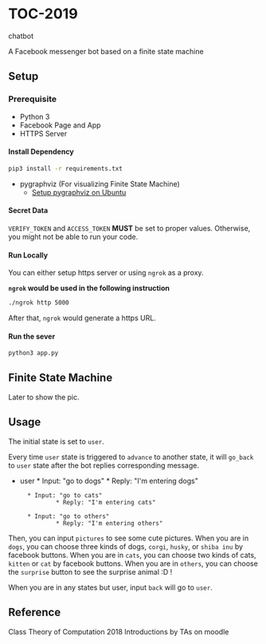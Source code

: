 # TOC-2019
chatbot

A Facebook messenger bot based on a finite state machine


## Setup

### Prerequisite
* Python 3
* Facebook Page and App
* HTTPS Server

#### Install Dependency
```sh
pip3 install -r requirements.txt
```

* pygraphviz (For visualizing Finite State Machine)
    * [Setup pygraphviz on Ubuntu](http://www.jianshu.com/p/a3da7ecc5303)

#### Secret Data

`VERIFY_TOKEN` and `ACCESS_TOKEN` **MUST** be set to proper values.
Otherwise, you might not be able to run your code.

#### Run Locally
You can either setup https server or using `ngrok` as a proxy.

**`ngrok` would be used in the following instruction**

```sh
./ngrok http 5000
```

After that, `ngrok` would generate a https URL.

#### Run the sever

```sh
python3 app.py
```

## Finite State Machine
Later to show the pic.

## Usage
The initial state is set to `user`.

Every time `user` state is triggered to `advance` to another state, it will `go_back` to `user` state after the bot replies corresponding message.

* user
        * Input: "go to dogs"
                * Reply: "I'm entering dogs"

        * Input: "go to cats"
                * Reply: "I'm entering cats"   

        * Input: "go to others"
                * Reply: "I'm entering others"

Then, you can input `pictures` to see some cute pictures.
When you are in `dogs`, you can choose three kinds of dogs, `corgi`, `husky`, or `shiba inu` by facebook buttons.
When you are in `cats`, you can choose two kinds of cats, `kitten` or `cat` by facebook buttons.
When you are in `others`, you can choose the `surprise` button to see the surprise animal :D !

When you are in any states but user, input `back` will go to `user`.

## Reference
Class Theory of Computation 2018
Introductions by TAs on moodle
